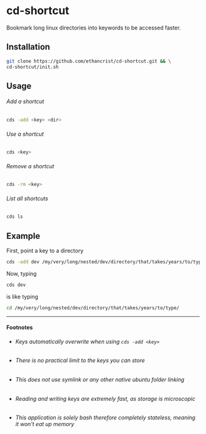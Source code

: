 # cd-shortcut
Bookmark long linux directories into keywords to be accessed faster.

## Installation
```bash
git clone https://github.com/ethancrist/cd-shortcut.git && \
cd-shortcut/init.sh 
```

## Usage
###### Add a shortcut
```bash
cds -add <key> <dir>
```

###### Use a shortcut
```bash
cds <key>
```

###### Remove a shortcut
```bash
cds -rm <key>
```

###### List all shortcuts
```bash
cds ls
```

## Example
First, point a key to a directory
```bash
cds -add dev /my/very/long/nested/dev/directory/that/takes/years/to/type/
```
Now, typing
```bash
cds dev
```

is like typing
```bash
cd /my/very/long/nested/dev/directory/that/takes/years/to/type/
```

<hr>

#### Footnotes
- ###### Keys automatically overwrite when using ``` cds -add <key> ```
- ###### There is no practical limit to the keys you can store
- ###### This does not use symlink or any other native ubuntu folder linking
- ###### Reading and writing keys are extremely fast, as storage is microscopic
- ###### This application is solely bash therefore completely stateless, meaning it won't eat up memory
